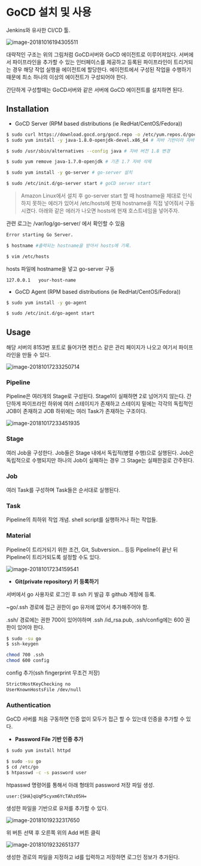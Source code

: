 # GoCD 설치 및 사용


Jenkins와 유사한 CI/CD 툴.

![image-20181016194305511](/images/devops/gocd/image-20181020231757846.png)

대략적인 구조는 위의 그림처럼 GoCD서버와 GoCD 에이전트로 이루어져있다. 서버에서 파이프라인을 추가할 수 있는 인터페이스를 제공하고 등록된 파이프라인이 트리거되는 경우 해당 작업 실행을 에이전트에 할당한다. 에이전트에서 구성된 작업을 수행하기 때문에 최소 하나의 이상의 에이전트가 구성되어야 한다. 

간단하게 구성할때는 GoCD서버와 같은 서버에 GoCD 에이전트를 설치하면 된다.


## Installation

- GoCD Server (RPM based distributions (ie RedHat/CentOS/Fedora))

```bash
$ sudo curl https://download.gocd.org/gocd.repo -o /etc/yum.repos.d/gocd.repo
$ sudo yum install -y java-1.8.0-openjdk-devel.x86_64 # 자바 기반이라 자바 설치

$ sudo /usr/sbin/alternatives --config java # 자바 버전 1.8 변경

$ sudo yum remove java-1.7.0-openjdk # 기존 1.7 자바 삭제

$ sudo yum install -y go-server # go-server 설치

$ sudo /etc/init.d/go-server start # goCD server start
```

> Amazon Linux에서 설치 후 go-server start 할 때 hostname을 제대로 인식하지 못하는 에러가 있어서 /etc/hosts에 현재 hostname을 직접 넣어줘서 구동시켰다. 아래와 같은 에러가 나오면 hosts에 현재 호스트네임을 넣어주자.

관련 로그는 /var/log/go-server/ 에서 확인할 수 있음

```bash
Error starting Go Server.

$ hostname #출력되는 hostname을 받아서 hosts에 기록.

$ vim /etc/hosts
```

hosts 파일에 hostname을 넣고 go-server 구동

```bash
127.0.0.1   your-host-name
```

- GoCD Agent (RPM based distributions (ie RedHat/CentOS/Fedora))

```bash
$ sudo yum install -y go-agent

$ sudo /etc/init.d/go-agent start
```

## Usage

해당 서버의 8153번 포트로 들어가면 젠킨스 같은 관리 페이지가 나오고 여기서 파이프라인을 만들 수 있다.

![image-20181017233250714](/images/devops/gocd/image-20181017233250714.png)

### Pipeline

Pipeline은 여러개의 Stage로 구성된다. Stage1이 실패하면 2로 넘어가지 않는다. 간단하게 파이프라인 하위에 여러 스테이지가 존재하고 스테이지 밑에는 각각의 독립적인 JOB이 존재하고 JOB 하위에는 여러 Task가 존재하는 구조이다.

![image-20181017233451935](/images/devops/gocd/image-20181017233451935.png)

### Stage

여러 Job을 구성한다. Job들은 Stage 내에서 독립적(병렬 수행)으로 실행된다. Job은 독립적으로 수행되지만 하나의 Job이 실패하는 경우 그 Stage는 실패한걸로 간주된다.

### Job

여러 Task를 구성하며 Task들은 순서대로 실행된다.

### Task

Pipeline의 최하위 작업 개념. shell script를 실행하거나 하는 작업들.



### Material

Pipeline이 트리거되기 위한 조건, Git, Subversion… 등등 Pipeline이 끝난 뒤 Pipeline이 트리거되도록 설정할 수도 있다.

![image-20181017234159541](/images/devops/gocd/image-20181017234159541.png)



- **Git(private repository) 키 등록하기**

서버에서 go 사용자로 로그인 후 ssh 키 발급 후 github 계정에 등록.

~go/.ssh 경로에 접근 권한이 go 유저에 없어서 추가해주어야 함.

.ssh/ 경로에는 권한 700이 있어야하며 .ssh /id_rsa.pub, .ssh/config에는 600 권한이 있어야 한다.

```bash
$ sudo -su go
$ ssh-keygen

chmod 700 .ssh
chmod 600 config
```

config 추가(ssh fingerprint 무조건 저장)

```bash
StrictHostKeyChecking no
UserKnownHostsFile /dev/null
```

### Authentication

GoCD 서버를 처음 구동하면 인증 없이 모두가 접근 할 수 있는데 인증을 추가할 수 있다.

- **Password File 기반 인증 추가**

```bash
$ sudo yum install httpd

$ sudo -su go
$ cd /etc/go
$ htpasswd -c -s password user
```

htpasswd 명령어를 통해서 아래 형태의 password 저장 파일 생성. 

```bash
user:{SHA}qUqP5cyxm6YcTAhz05H=
```

생성한 파일을 기반으로 유저를 추가할 수 있다.

![image-20181019232317650](/images/devops/gocd/image-20181019232317650.png)

위 버튼 선택 후 오른쪽 위의 Add 버튼 클릭

![image-20181019232651377](/images/devops/gocd/image-20181019232651377.png)

생성한 경로의 파일을 지정하고 id를 입력하고 저장하면 로그인 정보가 추가된다.
